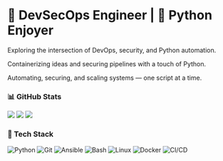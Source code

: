 # 🚀 DevSecOps Engineer | 🐍 Python Enjoyer

Exploring the intersection of DevOps, security, and Python automation.

Containerizing ideas and securing pipelines with a touch of Python.

Automating, securing, and scaling systems — one script at a time.

### 📊 GitHub Stats

![](https://github-readme-stats.vercel.app/api?username=funnyruler&show_icons=true&theme=tokyonight&hide_border=true&count_private=true)
![](https://github-readme-streak-stats.herokuapp.com/?user=funnyruler&theme=tokyonight&hide_border=true)
![](https://github-readme-stats.vercel.app/api/top-langs/?username=funnyruler&layout=compact&theme=tokyonight&hide_border=true)

### 🧰 Tech Stack

![Python](https://img.shields.io/badge/-Python-3776AB?style=flat&logo=python&logoColor=white)
![Git](https://img.shields.io/badge/-Git-F05032?style=flat&logo=git&logoColor=white)
![Ansible](https://img.shields.io/badge/-Ansible-EE0000?style=flat&logo=ansible&logoColor=white)
![Bash](https://img.shields.io/badge/-Bash-4EAA25?style=flat&logo=gnubash&logoColor=white)
![Linux](https://img.shields.io/badge/-Linux-FCC624?style=flat&logo=linux&logoColor=black)
![Docker](https://img.shields.io/badge/-Docker-2496ED?style=flat&logo=docker&logoColor=white)
![CI/CD](https://img.shields.io/badge/-CI%2FCD-0A66C2?style=flat&logo=githubactions&logoColor=white)
